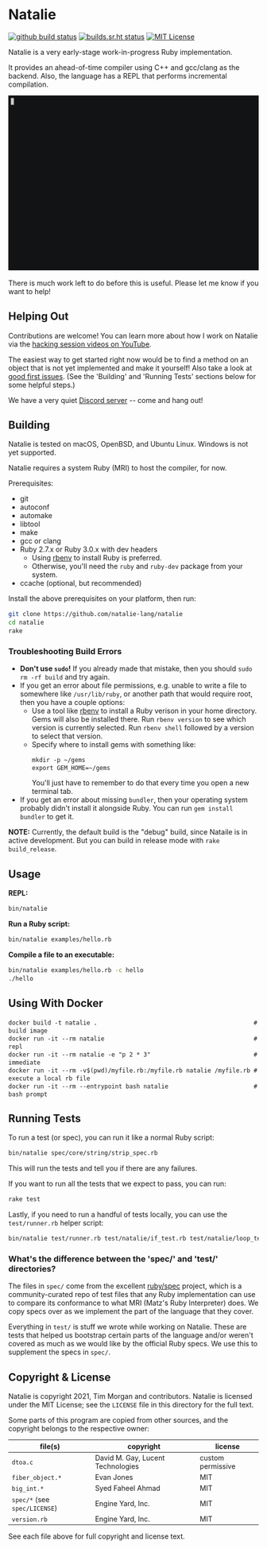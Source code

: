 # Natalie

[![github build status](https://github.com/natalie-lang/natalie/actions/workflows/build.yml/badge.svg)](https://github.com/natalie-lang/natalie/actions?query=workflow%3ABuild+branch%3Amaster)
[![builds.sr.ht status](https://builds.sr.ht/~tim/natalie.svg)](https://builds.sr.ht/~tim/natalie?)
[![MIT License](https://img.shields.io/badge/license-MIT-blue)](https://github.com/natalie-lang/natalie/blob/master/LICENSE)

Natalie is a very early-stage work-in-progress Ruby implementation.

It provides an ahead-of-time compiler using C++ and gcc/clang as the backend.
Also, the language has a REPL that performs incremental compilation.

![demo screencast](examples/demo.gif)

There is much work left to do before this is useful. Please let me know if you
want to help!

## Helping Out

Contributions are welcome! You can learn more about how I work on Natalie via
the [hacking session videos on YouTube](https://www.youtube.com/playlist?list=PLWUx_XkUoGTq-nkbhnk6PN4m109ISo5BX).

The easiest way to get started right now would be to find a method on an object
that is not yet implemented and make it yourself! Also take a look at
[good first issues](https://github.com/natalie-lang/natalie/issues?q=is%3Aissue+is%3Aopen+label%3A%22good+first+issue%22).
(See the 'Building' and 'Running Tests' sections below for some helpful steps.)

We have a very quiet [Discord server](https://discord.gg/hnHp2tdQyn) -- come and hang out!

## Building

Natalie is tested on macOS, OpenBSD, and Ubuntu Linux. Windows is not yet supported.

Natalie requires a system Ruby (MRI) to host the compiler, for now.

Prerequisites:

- git
- autoconf
- automake
- libtool
- make
- gcc or clang
- Ruby 2.7.x or Ruby 3.0.x with dev headers
  - Using [rbenv](https://github.com/rbenv/rbenv) to install Ruby is preferred.
  - Otherwise, you'll need the `ruby` and `ruby-dev` package from your system.
- ccache (optional, but recommended)

Install the above prerequisites on your platform, then run:

```sh
git clone https://github.com/natalie-lang/natalie
cd natalie
rake
```

### Troubleshooting Build Errors

- **Don't use `sudo`!** If you already made that mistake, then you should `sudo rm -rf build`
  and try again.
- If you get an error about file permissions, e.g. unable to write a file to somewhere like
  `/usr/lib/ruby`, or another path that would require root, then you have a couple options:
  - Use a tool like [rbenv](https://github.com/rbenv/rbenv) to install a Ruby verison in your
    home directory. Gems will also be installed there. Run `rbenv version` to see which version
    is currently selected. Run `rbenv shell` followed by a version to select that version.
  - Specify where to install gems with something like:
    ```
    mkdir -p ~/gems
    export GEM_HOME=~/gems
    ```
    You'll just have to remember to do that every time you open a new terminal tab.
- If you get an error about missing `bundler`, then your operating system probably didn't
  install it alongside Ruby. You can run `gem install bundler` to get it.

**NOTE:** Currently, the default build is the "debug" build, since Nataile is in active development.
But you can build in release mode with `rake build_release`.

## Usage

**REPL:**

```sh
bin/natalie
```

**Run a Ruby script:**

```sh
bin/natalie examples/hello.rb
```

**Compile a file to an executable:**

```sh
bin/natalie examples/hello.rb -c hello
./hello
```

## Using With Docker

```
docker build -t natalie .                                            # build image
docker run -it --rm natalie                                          # repl
docker run -it --rm natalie -e "p 2 * 3"                             # immediate
docker run -it --rm -v$(pwd)/myfile.rb:/myfile.rb natalie /myfile.rb # execute a local rb file
docker run -it --rm --entrypoint bash natalie                        # bash prompt
```

## Running Tests

To run a test (or spec), you can run it like a normal Ruby script:

```sh
bin/natalie spec/core/string/strip_spec.rb
```

This will run the tests and tell you if there are any failures.

If you want to run all the tests that we expect to pass, you can run:

```sh
rake test
```

Lastly, if you need to run a handful of tests locally, you can use the
`test/runner.rb` helper script:

```sh
bin/natalie test/runner.rb test/natalie/if_test.rb test/natalie/loop_test.rb
```

### What's the difference between the 'spec/' and 'test/' directories?

The files in `spec/` come from the excellent [ruby/spec](https://github.com/ruby/spec)
project, which is a community-curated repo of test files that any Ruby
implementation can use to compare its conformance to what MRI (Matz's Ruby
Interpreter) does. We copy specs over as we implement the part of the language
that they cover.

Everything in `test/` is stuff we wrote while working on Natalie. These are
tests that helped us bootstrap certain parts of the language and/or weren't
covered as much as we would like by the official Ruby specs. We use this
to supplement the specs in `spec/`.

## Copyright & License

Natalie is copyright 2021, Tim Morgan and contributors. Natalie is licensed
under the MIT License; see the `LICENSE` file in this directory for the full text.

Some parts of this program are copied from other sources, and the copyright
belongs to the respective owner:

| file(s)                       | copyright                         | license           |
| ----------------------------- | --------------------------------- | ----------------- |
| `dtoa.c`                      | David M. Gay, Lucent Technologies | custom permissive |
| `fiber_object.*`              | Evan Jones                        | MIT               |
| `big_int.*`                   | Syed Faheel Ahmad                 | MIT               |
| `spec/*` (see `spec/LICENSE`) | Engine Yard, Inc.                 | MIT               |
| `version.rb`                  | Engine Yard, Inc.                 | MIT               |

See each file above for full copyright and license text.

